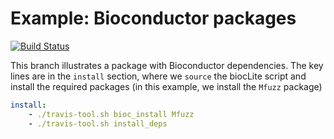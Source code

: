 Example: Bioconductor packages
==============================
[![Build Status](https://travis-ci.org/csgillespie/travis-examples.png?branch=bioconductor)](https://travis-ci.org/csgillespie/travis-examples)

This branch illustrates a package with Bioconductor dependencies. The key lines are in the `install` section, where we `source` the biocLite script and install the required packages (in this example, we install the `Mfuzz` package)

```yml
install:
    - ./travis-tool.sh bioc_install Mfuzz
    - ./travis-tool.sh install_deps
```

